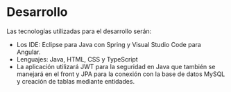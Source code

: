 # Desarrollo

Las tecnologías utilizadas para el desarrollo serán:

- Los IDE: Eclipse para Java con Spring y Visual Studio Code para Angular.
- Lenguajes: Java, HTML, CSS y TypeScript
- La aplicación utilizará JWT para la seguridad en Java que también se manejará en el front y JPA para la conexión con la base de datos MySQL y creación de tablas mediante entidades.
